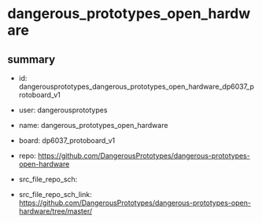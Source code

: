 # dangerous_prototypes_open_hardware
 
## summary 
* id: dangerousprototypes_dangerous_prototypes_open_hardware_dp6037_protoboard_v1
* user: dangerousprototypes
* name: dangerous_prototypes_open_hardware
* board: dp6037_protoboard_v1
* repo: https://github.com/DangerousPrototypes/dangerous-prototypes-open-hardware



* src_file_repo_sch: 
* src_file_repo_sch_link: https://github.com/DangerousPrototypes/dangerous-prototypes-open-hardware/tree/master/






